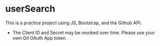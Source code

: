 # userSearch

This is a practice project using JS, Bootstrap, and the Github API.

- The Client ID and Secret may be revoked over time. Please use your own Git OAuth App token.
